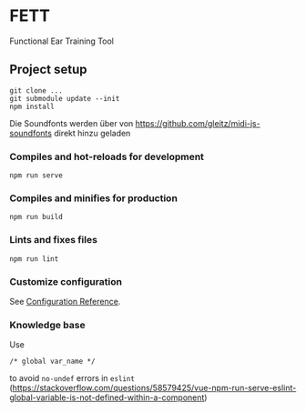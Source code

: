 # FETT
Functional Ear Training Tool

## Project setup
```
git clone ...
git submodule update --init 
npm install
```

Die Soundfonts werden über von https://github.com/gleitz/midi-js-soundfonts direkt hinzu geladen
### Compiles and hot-reloads for development
```
npm run serve
```

### Compiles and minifies for production
```
npm run build
```

### Lints and fixes files
```
npm run lint
```

### Customize configuration
See [Configuration Reference](https://cli.vuejs.org/config/).

### Knowledge base
Use
```
/* global var_name */
```
to avoid `no-undef` errors in `eslint` (https://stackoverflow.com/questions/58579425/vue-npm-run-serve-eslint-global-variable-is-not-defined-within-a-component)